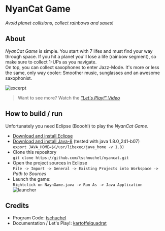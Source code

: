 # NyanCat Game

*Avoid planet collisions, collect rainbows and saxes!*

## About

*NyanCat Game* is simple. You start with 7 lifes and must find your way through space. If you hit a planet you'll lose a life (rainbow segment), so make sure to collect 1-UPs as you navigate.  
On top, you can collect saxophones to enter Jazz-Mode. It's more or less the same, only way cooler: Smoother music, sunglasses and an awesome saxophonist.

![excerpt](documentation/gameplay.gif)

 > Want to see more? Watch the [*"Let's Play!" Video*](documentation/letsplay.mp4?raw=true)

## How to build / run

Unfortunately you need Eclipse (Boooh!) to play the *NyanCat Game*.

 * [Download and install Eclipse](https://www.eclipse.org/downloads/)
 * [Download and install Java-8]() (tested with java 1.8.0_241-b07)  
  ```export JAVA_HOME=$(/usr/libexec/java_home -v 1.8)```
 * Clone this repository  
  ```git clone https://github.com/tschnuchel/nyancat.git```
 * Open the project sources in Eclipse  
  ```File -> Import -> General -> Existing Projects into Workspace ->``` *Path to Sources*
 * Launch the game:  
```Rightclick on NaynGame.java -> Run As -> Java Application```  
![launcher](documentation/launcher.png)

## Credits

 * Program Code: [tschuchel](https://github.com/tschnuchel)
 * Documentation / Let's Play!: [kartoffelquadrat](https://github.com/kartoffelquadrat)
